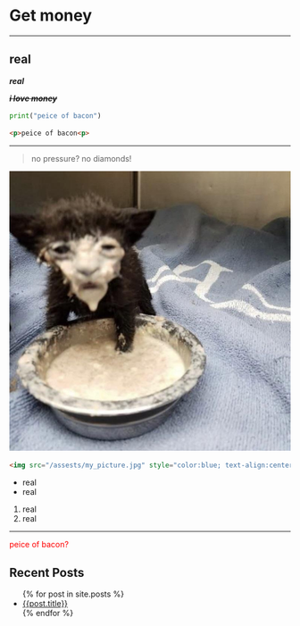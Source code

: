 # Get money
---
## real

***real***

***~~i love money~~***

```Python
print("peice of bacon")
```

```HTML
<p>peice of bacon<p>
```

---


> no pressure? no diamonds!

![My pfp](/assests/v742lscv89z41.jpeg)

```HTML
<img src="/assests/my_picture.jpg" style="color:blue; text-align:center;">
```

- real
- real

1. real
2. real
---
<p style="color: red;">peice of bacon?<p>

## Recent Posts

<ul>
    {% for post in site.posts %}
        <li>
            <a href="/blogs{{ post.url }}">{{post.title}}</a>
        </li>
    {% endfor %}
</ul>
